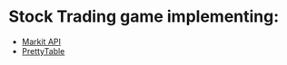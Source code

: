 Stock Trading game implementing:
================================

* [Markit API](http://dev.markitondemand.com/)
* [PrettyTable](https://pypi.python.org/pypi/PrettyTable)
